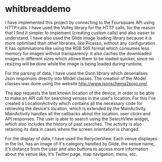 # whitbreaddemo

I have implemented this project by connecting to the Foursquare API using HTTP calls.
I have used the Volley library for the HTTP calls, for the reason that I find it simpler to implement (creating custom calls)
and also easier to understand.
I have also used the Glide image loading library because it is more optimised than other libraries, like Picasso, without any configuration. It has optimisations like using the RGB 565 format which consumes less memory for images without transparency. It also caches the downloaded images in different sizes which allows them to be loaded quicker, since no resizing will be done while the image is being loaded during runtime.

For the parsing of data, I have used the Gson library which deserialises Json responses directly into Model classes.
The creation of the Model classes was done using the website http://www.jsonschema2pojo.org/.

The app requests the last known location of the device, in order to be able to make an API call for searching venues in the user's location. For this I've created a LocationActivity which contains all the necessary code for retrieving the device's location, which is extended by the MainActivity.
MainActivity handles all the callbacks about the location, user clicks and API responses.
The user is able to search using the SearchView widget, which also includes the history of past searches.
The activity is also retaining its data in cases where the screen orientation is changed.

For the display of data, I have used the RecyclerView.
Each venue displayes in the list, has an image of it's category handled by Glide, the venue name, it's distance from the user and also buttons to access more information about the venue like, it's Twitter page, map navigation, menu, etc.
